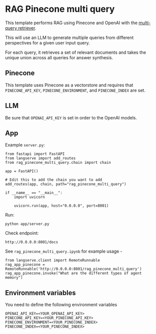 #  RAG Pinecone multi query

This template performs RAG using Pinecone and OpenAI with the [multi-query retriever](https://python.langchain.com/docs/modules/data_connection/retrievers/MultiQueryRetriever).

This will use an LLM to generate multiple queries from different perspectives for a given user input query. 

For each query, it retrieves a set of relevant documents and takes the unique union across all queries for answer synthesis.

##  Pinecone

This template uses Pinecone as a vectorstore and requires that `PINECONE_API_KEY`, `PINECONE_ENVIRONMENT`, and `PINECONE_INDEX` are set.

##  LLM

Be sure that `OPENAI_API_KEY` is set in order to the OpenAI models.

## App

Example `server.py`:
```
from fastapi import FastAPI
from langserve import add_routes
from rag_pinecone_multi_query.chain import chain

app = FastAPI()

# Edit this to add the chain you want to add
add_routes(app, chain, path="rag_pinecone_multi_query")

if __name__ == "__main__":
    import uvicorn

    uvicorn.run(app, host="0.0.0.0", port=8001)
```

Run:
```
python app/server.py
```

Check endpoint:
```
http://0.0.0.0:8001/docs
```

See `rag_pinecone_multi_query.ipynb` for example usage - 
```
from langserve.client import RemoteRunnable
rag_app_pinecone = RemoteRunnable('http://0.0.0.0:8001/rag_pinecone_multi_query')
rag_app_pinecone.invoke("What are the different types of agent memory")
```

## Environment variables

You need to define the following environment variables

```shell
OPENAI_API_KEY=<YOUR_OPENAI_API_KEY>
PINECONE_API_KEY=<YOUR_PINECONE_API_KEY>
PINECONE_ENVIRONMENT=<YOUR_PINECONE_INDEX>
PINECONE_INDEX=<YOUR_PINECONE_INDEX>
```
